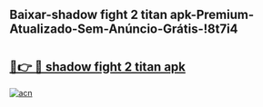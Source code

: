 
## Baixar-shadow fight 2 titan apk-Premium-Atualizado-Sem-Anúncio-Grátis-!8t7i4

# <h2><a href="https://andorid.site?title=shadow_fight_2_titan_apk&ref=27">🔗👉 🔴 shadow fight 2 titan apk</a></h2>

[![acn](https://github.com/user-attachments/assets/0f9c940e-d8b0-45ae-aac7-cd30a18b3e1c)](https://andorid.site?title=shadow_fight_2_titan_apk&ref=27)

